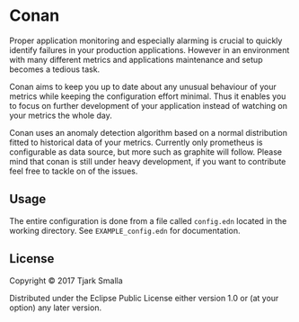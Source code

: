 # Conan

Proper application monitoring and especially alarming is crucial to quickly identify failures in your production applications.
However in an environment with many different metrics and applications maintenance and setup becomes a tedious task.

Conan aims to keep you up to date about any unusual behaviour of your metrics while keeping the configuration effort minimal.
Thus it enables you to focus on further development of your application instead of watching on your metrics the whole day.

Conan uses an anomaly detection algorithm based on a normal distribution fitted to historical data of your metrics.
Currently only prometheus is configurable as data source, but more such as graphite will follow.
Please mind that conan is still under heavy development, if you want to contribute feel free to tackle on of the issues.

## Usage
The entire configuration is done from a file called `config.edn` located in the working directory.
See `EXAMPLE_config.edn` for documentation.

## License

Copyright © 2017 Tjark Smalla

Distributed under the Eclipse Public License either version 1.0 or (at
your option) any later version.
